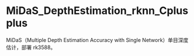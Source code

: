 # MiDaS_DepthEstimation_rknn_Cplusplus
MiDaS（Multiple Depth Estimation Accuracy with Single Network）单目深度估计，部署 rk3588。
